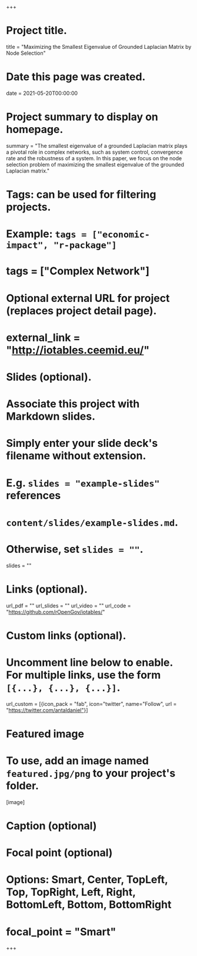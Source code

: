 +++
# Project title.
title = "Maximizing the Smallest Eigenvalue of Grounded
Laplacian Matrix by Node Selection"

# Date this page was created.
date = 2021-05-20T00:00:00

# Project summary to display on homepage.
summary = "The smallest eigenvalue of a grounded Laplacian matrix plays a pivotal role in complex networks, such as system control, convergence rate and the robustness of a system. In this paper, we focus on the node selection problem of maximizing the smallest eigenvalue of the grounded Laplacian matrix."

# Tags: can be used for filtering projects.
# Example: `tags = ["economic-impact", "r-package"]`
# tags = ["Complex Network"]

# Optional external URL for project (replaces project detail page).
# external_link = "http://iotables.ceemid.eu/"

# Slides (optional).
#   Associate this project with Markdown slides.
#   Simply enter your slide deck's filename without extension.
#   E.g. `slides = "example-slides"` references 
#   `content/slides/example-slides.md`.
#   Otherwise, set `slides = ""`.
slides = ""

# Links (optional).
url_pdf = ""
url_slides = ""
url_video = ""
url_code = "https://github.com/rOpenGov/iotables/"

# Custom links (optional).
#   Uncomment line below to enable. For multiple links, use the form `[{...}, {...}, {...}]`.
url_custom = [{icon_pack = "fab", icon="twitter", name="Follow", url = "https://twitter.com/antaldaniel"}]

# Featured image
# To use, add an image named `featured.jpg/png` to your project's folder. 
[image]
  # Caption (optional)
<!--   caption = "Maximizing the Smallest Eigenvalue of Grounded
Laplacian Matrix by Node Selection" -->
  
  # Focal point (optional)
  # Options: Smart, Center, TopLeft, Top, TopRight, Left, Right, BottomLeft, Bottom, BottomRight
  # focal_point = "Smart"
+++


